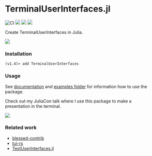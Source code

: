# TerminalUserInterfaces.jl

![CI](https://github.com/kdheepak/TerminalUserInterfaces.jl/workflows/CI/badge.svg)
![](https://img.shields.io/github/license/kdheepak/TerminalUserInterfaces.jl)
[![](https://img.shields.io/github/v/release/kdheepak/TerminalUserInterfaces.jl)](https://github.com/kdheepak/TerminalUserInterfaces.jl/releases/latest)
[![](https://img.shields.io/badge/docs-ready-blue.svg)](https://kdheepak.com/TerminalUserInterfaces.jl)

Create TerminalUserInterfaces in Julia.

![](https://user-images.githubusercontent.com/1813121/88769192-59505780-d139-11ea-876a-49983c1ee0e8.gif)

### Installation

```
(v1.4)> add TerminalUserInterfaces
```

### Usage

See [documentation](https://kdheepak.com/TerminalUserInterfaces.jl/) and [examples folder](./examples) for information how to use the package.

Check out my JuliaCon talk where I use this package to make a presentation in the terminal.

[![](https://img.youtube.com/vi/-TASx67pphw/0.jpg)](https://www.youtube.com/watch?v=-TASx67pphw)

### Related work

- [blessed-contrib](https://github.com/yaronn/blessed-contrib)
- [tui-rs](https://github.com/fdehau/tui-rs)
- [TextUserInterfaces.jl](https://github.com/ronisbr/TextUserInterfaces.jl/)
